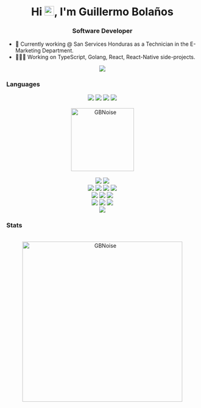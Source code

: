 <h1 align="center">Hi <img src="https://media.giphy.com/media/hvRJCLFzcasrR4ia7z/giphy.gif" width="25px">, I'm Guillermo Bolaños</h1>

<h3 align="center">Software Developer</h3>

- 🏢 Currently working @ San Services Honduras as a Technician in the E-Marketing Department.
- 👨🏾‍💻 Working on TypeScript, Golang, React, React-Native side-projects.

<div align="center">
 <a href="https://www.linkedin.com/in/guillermo-bola%C3%B1os">
    <img src="https://img.shields.io/badge/linkedin-fe2c55?&style=for-the-badge&logo=linkedin&logoColor=white" />
  </a>
</div>

### Languages

<div align="center">
    <img  src="https://img.shields.io/badge/TypeScript-fe2c55?style=for-the-badge&logo=TypeScript&logoColor=white">
    <img src="https://img.shields.io/badge/Go-fe2c55?style=for-the-badge&logo=go&logoColor=white">
    <img  src="https://img.shields.io/badge/Python-fe2c55?style=for-the-badge&logo=python&logoColor=white">
    <img  src="https://img.shields.io/badge/Java-fe2c55?style=for-the-badge&logo=CoffeeScript&logoColor=white">
    <br><br>
    <img src="https://github-readme-stats.vercel.app/api/top-langs/?username=GBNoise&hide=html&langs_count=8&layout=compact&theme=dark" alt="GBNoise" height="165" />
    <br><br>
    <img  src="https://img.shields.io/badge/React-fe2c55?style=for-the-badge&logo=react&logoColor=white">
    <img  src="https://img.shields.io/badge/NextJS-fe2c55?style=for-the-badge&logo=Next.js&logoColor=white">
    <br>
    <img  src="https://img.shields.io/badge/Express-fe2c55?style=for-the-badge&logo=express&logoColor=white">
    <img  src="https://img.shields.io/badge/Fiber-fe2c55?style=for-the-badge&logo=go&logoColor=white">
    <img  src="https://img.shields.io/badge/NestJS-fe2c55?style=for-the-badge&logo=nestjs&logoColor=white">
    <img  src="https://img.shields.io/badge/Springboot-fe2c55?style=for-the-badge&logo=Springboot&logoColor=white">
    <br>
    <img  src="https://img.shields.io/badge/React-Native-fe2c55?style=for-the-badge&logo=react&logoColor=white">
    <img  src="https://img.shields.io/badge/SQL-DB-fe2c55?style=for-the-badge&logo=ORACLE&logoColor=white">
    <img  src="https://img.shields.io/badge/NOSQL-db-fe2c55?style=for-the-badge&logo=Mongodb&logoColor=white">
    <br>
    <img  src="https://img.shields.io/badge/CI/CD-fe2c55?style=for-the-badge&logo=github&logoColor=white">
    <img  src="https://img.shields.io/badge/Docker-fe2c55?style=for-the-badge&logo=docker&logoColor=white">
    <img  src="https://img.shields.io/badge/k8s-fe2c55?style=for-the-badge&logo=kubernetes&logoColor=white">
    <br>
    <img  src="https://img.shields.io/badge/Testing-fe2c55?style=for-the-badge&logo=jest&logoColor=white">
</div>

### Stats
<div align="center">
    <br>
    <img src="https://github-readme-stats.vercel.app/api?username=GBNoise&count_private=true&show_icons=true&theme=dark" alt="GBNoise" width="420"/>
</div>

